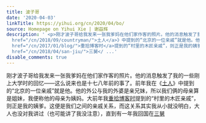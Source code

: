 ```yaml
---
title: 波子哥
date: '2020-04-03'
linkTitle: https://yihui.org/cn/2020/04/bo/
source: Homepage on Yihui Xie | 谢益辉
description: ' <p>刚才波子哥给我发来一张我爹妈在他们家作客的照片。他的消息触发了我的一些刚上大学时的回忆——这么说来也是十七八年前的事了。前年我在《<a
  href="/cn/2018/09/countryman/">土人</a>》中提到的“北京的一位亲戚”就是他。他的外公与我的外婆是亲兄妹，所以我们俩的母亲算是姐妹，我便称他的母亲为姨妈。大前年我<a
  href="/cn/2017/01/blog/">重拾博客时</a>提到的“村里的木匠亲戚”，则正是我的姨爹。这便是我们之间的亲戚关系，而这关系其实我从小就没明白，大人也没对我讲过（也可能讲了我没注意），直到有一年我回国在<a
  href="/cn/2018/04/san-jiu/">三舅</ ...'
disable_comments: true
---
```

 <p>刚才波子哥给我发来一张我爹妈在他们家作客的照片。他的消息触发了我的一些刚上大学时的回忆——这么说来也是十七八年前的事了。前年我在《<a href="/cn/2018/09/countryman/">土人</a>》中提到的“北京的一位亲戚”就是他。他的外公与我的外婆是亲兄妹，所以我们俩的母亲算是姐妹，我便称他的母亲为姨妈。大前年我<a href="/cn/2017/01/blog/">重拾博客时</a>提到的“村里的木匠亲戚”，则正是我的姨爹。这便是我们之间的亲戚关系，而这关系其实我从小就没明白，大人也没对我讲过（也可能讲了我没注意），直到有一年我回国在<a href="/cn/2018/04/san-jiu/">三舅</ ...
